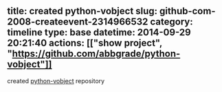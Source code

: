 title: created python-vobject
slug: github-com-2008-createevent-2314966532
category: timeline
type: base
datetime: 2014-09-29 20:21:40
actions: [["show project", "https://github.com/abbgrade/python-vobject"]]
---
created [python-vobject](https://github.com/abbgrade/python-vobject) repository
